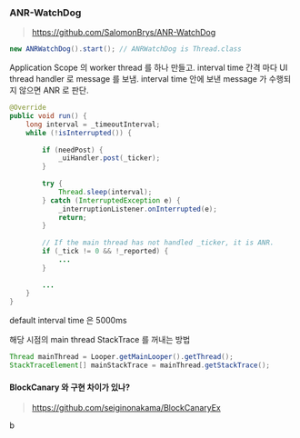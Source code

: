 


### ANR-WatchDog

> https://github.com/SalomonBrys/ANR-WatchDog

```java
new ANRWatchDog().start(); // ANRWatchDog is Thread.class
```

Application Scope 의 worker thread 를 하나 만들고. 
interval time 간격 마다 UI thread handler 로 message 를 보냄. 
interval time 안에 보낸 message 가 수행되지 않으면 ANR 로 판단. 
  
```java
@Override  
public void run() {  
    long interval = _timeoutInterval;  
    while (!isInterrupted()) {  
  
        if (needPost) {  
            _uiHandler.post(_ticker);  
        }  
  
        try {  
            Thread.sleep(interval);  
        } catch (InterruptedException e) {  
            _interruptionListener.onInterrupted(e);  
            return;  
        }  
  
        // If the main thread has not handled _ticker, it is ANR.  
	    if (_tick != 0 && !_reported) {  
            ...  
        }
        
        ...  
    }  
}
```
default interval time 은 5000ms

해당 시점의 main thread StackTrace 를 꺼내는 방법

```java
Thread mainThread = Looper.getMainLooper().getThread();
StackTraceElement[] mainStackTrace = mainThread.getStackTrace();
```

  
#### BlockCanary 와 구현 차이가 있나?
> https://github.com/seiginonakama/BlockCanaryEx 

b

<!--stackedit_data:
eyJoaXN0b3J5IjpbLTc5ODczNDA0NSw4MjQ2OTkxMjksLTg1Mj
MxNDc1NCwzNjU3NzM0MjEsLTIxMjg1NjUzODksMjEzOTM4Nzc3
MV19
-->